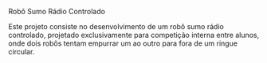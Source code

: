 Robô Sumo Rádio Controlado

Este projeto consiste no desenvolvimento de um robô sumo rádio controlado, projetado exclusivamente para competição interna entre alunos, onde dois robôs tentam empurrar um ao outro para fora de um ringue circular.
